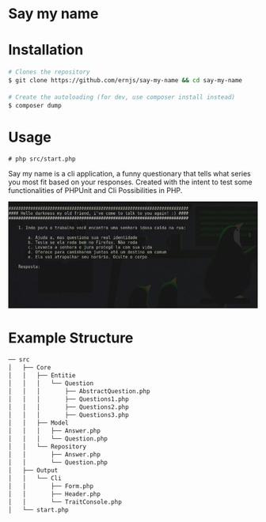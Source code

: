# Say my name

# Installation
```sh
# Clones the repository
$ git clone https://github.com/ernjs/say-my-name && cd say-my-name

# Create the autoloading (for dev, use composer install instead)
$ composer dump
```

# Usage
```
# php src/start.php
```

Say my name is a cli application, a funny questionary that tells what series you most fit based on your responses.
Created with the intent to test some functionalities of PHPUnit and Cli Possibilities in PHP.

![alt tag](https://raw.githubusercontent.com/ernandos/say-my-name/master/example.png)

# Example Structure
```
── src
│   ├── Core
│   │   ├── Entitie
│   │   │   └── Question
│   │   │       ├── AbstractQuestion.php
│   │   │       ├── Questions1.php
│   │   │       ├── Questions2.php
│   │   │       ├── Questions3.php
│   │   ├── Model
│   │   │   ├── Answer.php
│   │   │   └── Question.php
│   │   └── Repository
│   │       ├── Answer.php
│   │       └── Question.php
│   ├── Output
│   │   └── Cli
│   │       ├── Form.php
│   │       ├── Header.php
│   │       └── TraitConsole.php
│   └── start.php
```
